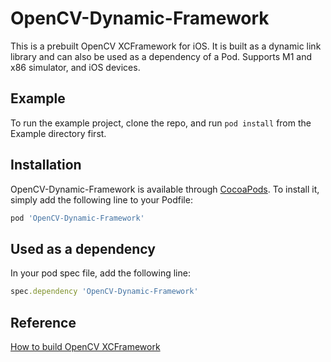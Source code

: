 # OpenCV-Dynamic-Framework

This is a prebuilt OpenCV XCFramework for iOS. It is built as a dynamic link library and can also be used as a dependency of a Pod. Supports M1 and x86 simulator, and iOS devices.

## Example

To run the example project, clone the repo, and run `pod install` from the Example directory first.

## Installation

OpenCV-Dynamic-Framework is available through [CocoaPods](https://cocoapods.org). To install
it, simply add the following line to your Podfile:

```ruby
pod 'OpenCV-Dynamic-Framework'
```

## Used as a dependency

In your pod spec file, add the following line:

```ruby
spec.dependency 'OpenCV-Dynamic-Framework'
```

## Reference

[How to build OpenCV XCFramework](BUILD)
